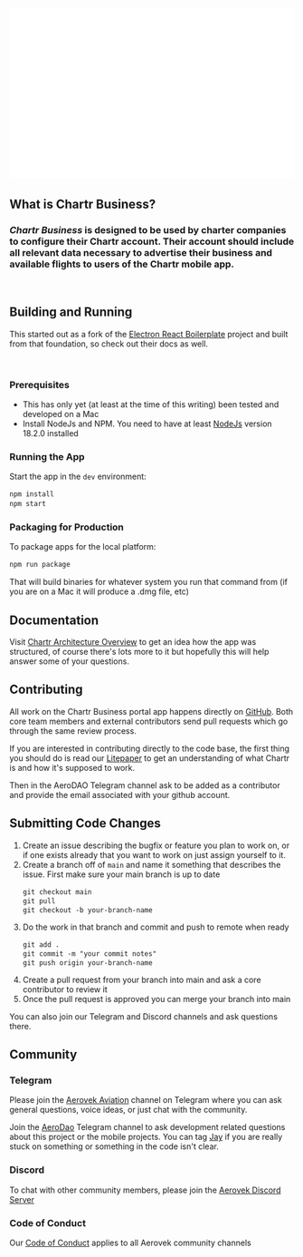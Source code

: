 <p align="center">
<img width="600" src="./assets/readme.assets/chartr_business_logo.png?raw=true" alt="Chartr Business logo">
</p>

## What is Chartr Business?
<h3>
<i>Chartr Business</i> is designed to be used by charter companies to configure their Chartr account. Their account should include all relevant data necessary to advertise their business and available flights to users of the Chartr mobile app.
</h3>
<br />

## Building and Running
<p>
  This started out as a fork of the <a href="https://github.com/electron-react-boilerplate/electron-react-boilerplate">Electron React Boilerplate</a> project and built from that foundation, so check out their docs as well.
</p>

<br>

### Prerequisites
- This has only yet (at least at the time of this writing) been tested and developed on a Mac
- Install NodeJs and NPM. You need to have at least [NodeJs](https://nodejs.org/en/download/) version 18.2.0 installed


### Running the App

Start the app in the `dev` environment:

```bash
npm install
npm start
```

### Packaging for Production

To package apps for the local platform:

```bash
npm run package
```

That will build binaries for whatever system you run that command from (if you are on a Mac it will produce a .dmg file, etc)

## Documentation

Visit [Chartr Architecture Overview](./docs/architecture.md) to get an idea how the app was structured, of course there's lots more to it but hopefully this will help answer some of your questions.

## Contributing

All work on the Chartr Business portal app happens directly on [GitHub](https://github.com/AerovekCommunity/chartr-electron-react). Both core team members and external contributors send pull requests which go through the same review process.

If you are interested in contributing directly to the code base, the first thing you should do is read our [Litepaper](https://github.com/AerovekCommunity/litepaper) to get an understanding of what Chartr is and how it's supposed to work. 

Then in the AeroDAO Telegram channel ask to be added as a contributor and provide the email associated with your github account.

## **Submitting Code Changes**
1. Create an issue describing the bugfix or feature you plan to work on, or if one exists already that you want to work on just assign yourself to it.
2. Create a branch off of `main` and name it something that describes the issue. First make sure your main branch is up to date
    ```
    git checkout main
    git pull
    git checkout -b your-branch-name
    ```
3. Do the work in that branch and commit and push to remote when ready
    ```
    git add . 
    git commit -m "your commit notes"
    git push origin your-branch-name
    ```
4. Create a pull request from your branch into main and ask a core contributor to review it
5. Once the pull request is approved you can merge your branch into main

You can also join our Telegram and Discord channels and ask questions there. 

## Community
### Telegram

Please join the [Aerovek Aviation](https://t.me/aerovekviation) channel on Telegram where you can ask general questions, voice ideas, or just chat with the community.

Join the [AeroDao](https://t.me/AeroDao) Telegram channel to ask development related questions about this project or the mobile projects. You can tag [Jay](https://t.me/prolowfile) if you are really stuck on something or something in the code isn't clear.

### Discord
To chat with other community members, please join the [Aerovek Discord Server](https://discord.gg/PfwEt3YUKM) 

### Code of Conduct
Our [Code of Conduct](CODE_OF_CONDUCT.md) applies to all Aerovek community channels


